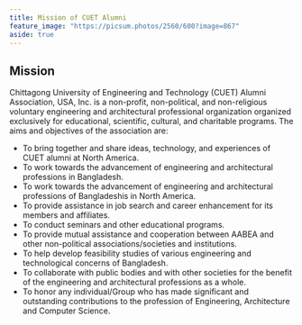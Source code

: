 ```yaml
---
title: Mission of CUET Alumni
feature_image: "https://picsum.photos/2560/600?image=867"
aside: true
---
```


## Mission
Chittagong University of Engineering and Technology (CUET) Alumni Association, USA, Inc. is a non-profit, non-political, and non-religious voluntary engineering and architectural professional organization organized exclusively for educational, scientific, cultural, and charitable programs. The aims and objectives of the association are: 

- To bring together and share ideas, technology, and experiences of CUET alumni at North America. 
- To work towards the advancement of engineering and architectural professions in Bangladesh. 
- To work towards the advancement of engineering and architectural professions of Bangladeshis in North America. 
- To provide assistance in job search and career enhancement for its members and affiliates. 
- To conduct seminars and other educational programs. 
- To provide mutual assistance and cooperation between AABEA and other non-political associations/societies and institutions. 
- To help develop feasibility studies of various engineering and technological concerns of Bangladesh. 
- To collaborate with public bodies and with other societies for the benefit of the engineering and architectural professions as a whole. 
- To honor any individual/Group who has made significant and outstanding contributions to the profession of Engineering, Architecture and Computer Science.
